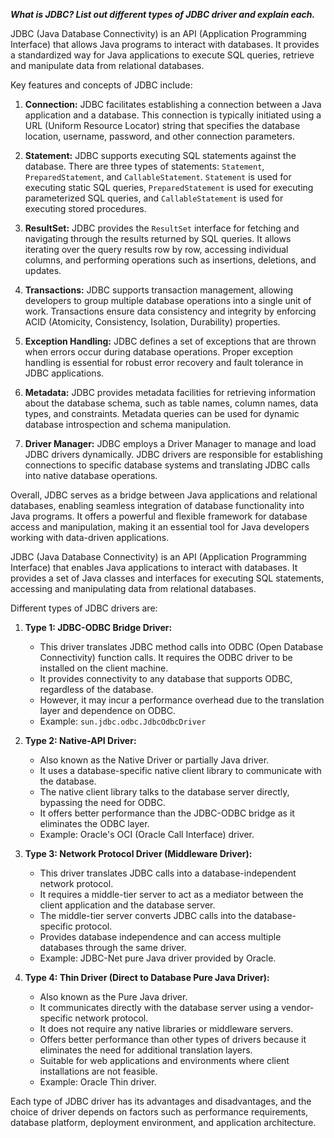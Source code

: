 ***What is JDBC? List out different types of JDBC driver and explain each.***

JDBC (Java Database Connectivity) is an API (Application Programming Interface) that allows Java programs to interact with databases. It provides a standardized way for Java applications to execute SQL queries, retrieve and manipulate data from relational databases.

Key features and concepts of JDBC include:

1. **Connection:** JDBC facilitates establishing a connection between a Java application and a database. This connection is typically initiated using a URL (Uniform Resource Locator) string that specifies the database location, username, password, and other connection parameters.

2. **Statement:** JDBC supports executing SQL statements against the database. There are three types of statements: `Statement`, `PreparedStatement`, and `CallableStatement`. `Statement` is used for executing static SQL queries, `PreparedStatement` is used for executing parameterized SQL queries, and `CallableStatement` is used for executing stored procedures.

3. **ResultSet:** JDBC provides the `ResultSet` interface for fetching and navigating through the results returned by SQL queries. It allows iterating over the query results row by row, accessing individual columns, and performing operations such as insertions, deletions, and updates.

4. **Transactions:** JDBC supports transaction management, allowing developers to group multiple database operations into a single unit of work. Transactions ensure data consistency and integrity by enforcing ACID (Atomicity, Consistency, Isolation, Durability) properties.

5. **Exception Handling:** JDBC defines a set of exceptions that are thrown when errors occur during database operations. Proper exception handling is essential for robust error recovery and fault tolerance in JDBC applications.

6. **Metadata:** JDBC provides metadata facilities for retrieving information about the database schema, such as table names, column names, data types, and constraints. Metadata queries can be used for dynamic database introspection and schema manipulation.

7. **Driver Manager:** JDBC employs a Driver Manager to manage and load JDBC drivers dynamically. JDBC drivers are responsible for establishing connections to specific database systems and translating JDBC calls into native database operations.

Overall, JDBC serves as a bridge between Java applications and relational databases, enabling seamless integration of database functionality into Java programs. It offers a powerful and flexible framework for database access and manipulation, making it an essential tool for Java developers working with data-driven applications.

JDBC (Java Database Connectivity) is an API (Application Programming Interface) that enables Java applications to interact with databases. It provides a set of Java classes and interfaces for executing SQL statements, accessing and manipulating data from relational databases.

Different types of JDBC drivers are:

1. **Type 1: JDBC-ODBC Bridge Driver:**
   - This driver translates JDBC method calls into ODBC (Open Database Connectivity) function calls. It requires the ODBC driver to be installed on the client machine.
   - It provides connectivity to any database that supports ODBC, regardless of the database.
   - However, it may incur a performance overhead due to the translation layer and dependence on ODBC.
   - Example: `sun.jdbc.odbc.JdbcOdbcDriver`

2. **Type 2: Native-API Driver:**
   - Also known as the Native Driver or partially Java driver.
   - It uses a database-specific native client library to communicate with the database.
   - The native client library talks to the database server directly, bypassing the need for ODBC.
   - It offers better performance than the JDBC-ODBC bridge as it eliminates the ODBC layer.
   - Example: Oracle's OCI (Oracle Call Interface) driver.

3. **Type 3: Network Protocol Driver (Middleware Driver):**
   - This driver translates JDBC calls into a database-independent network protocol.
   - It requires a middle-tier server to act as a mediator between the client application and the database server.
   - The middle-tier server converts JDBC calls into the database-specific protocol.
   - Provides database independence and can access multiple databases through the same driver.
   - Example: JDBC-Net pure Java driver provided by Oracle.

4. **Type 4: Thin Driver (Direct to Database Pure Java Driver):**
   - Also known as the Pure Java driver.
   - It communicates directly with the database server using a vendor-specific network protocol.
   - It does not require any native libraries or middleware servers.
   - Offers better performance than other types of drivers because it eliminates the need for additional translation layers.
   - Suitable for web applications and environments where client installations are not feasible.
   - Example: Oracle Thin driver.

Each type of JDBC driver has its advantages and disadvantages, and the choice of driver depends on factors such as performance requirements, database platform, deployment environment, and application architecture.
